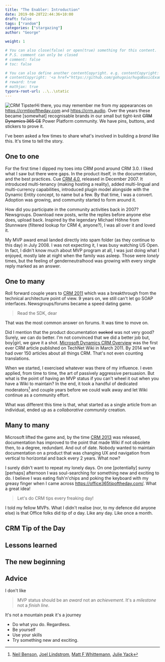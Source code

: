 ```yaml
---
title: "The Enabler: Introduction"
date: 2019-08-28T22:44:36+10:00
draft: false
tags: ["random"]
categories: ["stargazing"]
author: "George"

weight: 1

# You can also close(false) or open(true) something for this content.
# P.S. comment can only be closed
# comment: false
# toc: false

# You can also define another contentCopyright. e.g. contentCopyright: "This is another copyright."
# contentCopyright: '<a href="https://github.com/gohugoio/hugoBasicExample" rel="noopener" target="_blank">See origin</a>'
# reward: true
# mathjax: true
typora-root-url: ..\..\static
---
```


![CRM Tipster](/img/tip64.png#floatright)Hi there, you may remember me from my appearances on https://crmtipoftheday.com and https://crm.audio. Over the years these became [somewhat] recognisable brands in our small but tight-knit ~~CRM~~ ~~Dynamics 365 CE~~ Power Platform community. We have pins, buttons, and stickers to prove it.

I've been asked a few times to share what's involved in building a *brand* like this. It's time to tell the story.

<!--more-->

## One to one

For the first time I dipped my toes into CRM pond around CRM 3.0. I liked what I saw but there were gaps. In the product itself, in the documentation, and the best practices. Cue [CRM 4.0](https://en.wikipedia.org/wiki/Microsoft_Dynamics_CRM#Microsoft_Dynamics_CRM_4.0.0 "CRM 4.0 History on Wikipedia"), released in December 2007. It introduced multi-tenancy (making hosting a reality), added multi-lingual and multi-currency capabilities, introduced plugin model alongside with the Dynamic Entity concept, to name but a few. By that time, I was a convert. Adoption was growing, and community started to form around it. 

How did you participate in the community activities back in 2007? Newsgroups. Download new posts, write the replies before anyone else does, upload back. Inspired by the legendary Michael Höhne from Stunnware (filtered lookup for CRM 4, anyone?), I was all over it and loved it.

My MVP award email landed directly into spam folder (as they continue to this day) in July 2008. I was not expecting it, I was busy watching US Open. In fact, I didn't know much about MVP program at all, I was just doing what I enjoyed, mostly late at night when the family was asleep. Those were *lonely* times, but the feeling of genderneutralhood was growing with every single reply marked as an answer. 

## One to many

Roll forward couple years to [CRM 2011](https://en.wikipedia.org/wiki/Microsoft_Dynamics_CRM#Microsoft_Dynamics_CRM_2011 "CRM 2011 on Wikipedia") which was a breakthrough from the technical architecture point of view. 9 years on, we still can't let go SOAP interfaces. Newsgroups/forums became a speed dating game.

> Read the SDK, dear

That was the most common answer on forums. It was time to move on. 

Did I mention that the product documentation ~~sucked~~ was not very good? Surely, *we* can do better. I'm not convinced that we did a better job but, boy|girl, we gave it a shot. [Microsoft Dynamics CRM Overview](http://social.technet.microsoft.com/wiki/contents/articles/microsoft-dynamics-crm-overview.aspx) was the first ever CRM article published on TechNet Wiki in March 2011. By 2014 we've had over 150 articles about all things CRM. That's not even counting translations.

When we started, I exercised whatever was there of my influence. I even applied, from time to time, the art of passively aggressive persuasion. But what is the point of having an MVP status if you can't wheel it out when you have a Wiki to maintain? In the end, it took a handful of dedicated moderators[^1] and couple years before we could walk away and let Wiki continue as a community effort.

What was different this time is that, what started as a single article from an individual, ended up as a *collaborative community* creation. 

## Many to many

Microsoft lifted the game and, by the time [CRM 2013](https://en.wikipedia.org/wiki/Microsoft_Dynamics_CRM#Microsoft_Dynamics_CRM_2013 "CRM 2013 on Wikipedia") was released, documentation has improved to the point that made Wiki if not obsolete then, to a degree, redundant. And out of date. Nobody wanted to maintain documentation on a product that was changing UX and navigation from vertical to horizontal and back every 2 years. What now? 

I surely didn't want to repeat my lonely days. On one [potentially] sunny [perhaps] afternoon I was soul-searching for something new and exciting to do. I believe I was eating fish'n'chips and poking the keyboard with my greasy finger when I came across https://office365tipoftheday.com/. What a great idea! 

> Let's do CRM tips every freaking day!

I told my fellow MVPs. What I didn't realise (nor, to my defence did anyone else) is that Office folks did tip of *a* day. Like any day. Like once a month. 

## CRM Tip of the Day

## Lessons learned

## The new beginning

## Advice

I don't like  

> MVP status should be an *award* not an *achievement*. It's a *milestone* not a *finish line*.

It's not a mountain peak it's a journey

* Do what you do. Regardless.
* Be yourself
* Use your skills
* Try something new and exciting. 

[^1]: [Neil Benson](https://twitter.com/customery), [Joel Lindstrom](https://twitter.com/joellindstrom), [Matt F Whittemann](https://twitter.com/mattnc), [Julie Yack](https://twitter.com/coloradojules) 